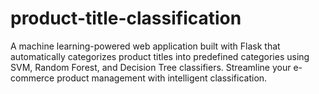 # product-title-classification
A machine learning-powered web application built with Flask that automatically categorizes product titles into predefined categories using SVM, Random Forest, and Decision Tree classifiers. Streamline your e-commerce product management with intelligent classification.
